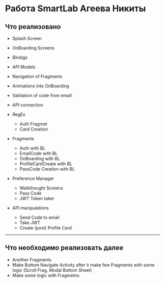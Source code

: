# **Работа SmartLab Агеева Никиты**

## Что реализовано

* Splash Screen
* OnBoarding Screens 
* Bindigs
* API Models
* Navigation of Fragments
* Animations into OnBoarding
* Validation of code from email
* API connection

* RegEx 
    * Auth Fragmet
    * Card Creation

* Fragments
    * Auth with BL
    * EmailCode with BL
    * OnBoarding with BL
    * ProfileCardCreate with BL
    * PassCode Creation with BL

* Preference Manager 
    * Walkthought Screens
    * Pass Code
    * JWT Token taker

* API manipulations
    * Send Code to email
    * Take JWT
    * Create (post) Profile Card

-----

## Что необходимо реализовать далее

* Another Fragments
* Make Buttom Navigate Activity after it make few Fragments with some logic (Scroll Frag, Modal Buttom Sheet)
* Make some logic with Fragmetns